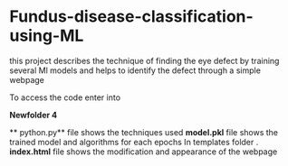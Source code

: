 # Fundus-disease-classification-using-ML
this project describes the technique of finding the eye defect by training several Ml models and helps to identify the defect through a simple webpage


To access the code enter into

**Newfolder 4**

** python.py** file shows the techniques used
   **model.pkl** file shows the trained model and algorithms for each epochs
In templates folder 
  . **index.html** file shows the modification  and appearance of the webpage
